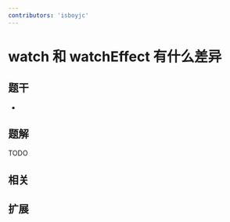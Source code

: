 ```yaml
---
contributors: 'isboyjc'
---
```


# watch 和 watchEffect 有什么差异


## 题干

- 



## 题解

<!-- ::: details 点我查看题解 -->

  TODO

<!-- ::: -->



## 相关



## 扩展
